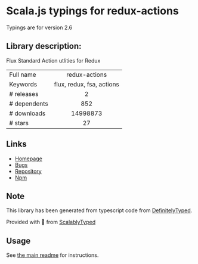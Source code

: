 
# Scala.js typings for redux-actions

Typings are for version 2.6

## Library description:
Flux Standard Action utlities for Redux

|                    |                 |
| ------------------ | :-------------: |
| Full name          | redux-actions |
| Keywords           | flux, redux, fsa, actions |
| # releases         | 2 |
| # dependents       | 852 |
| # downloads        | 14998873 |
| # stars            | 27 |

## Links
- [Homepage](https://github.com/redux-utilities/redux-actions)
- [Bugs](https://github.com/redux-utilities/redux-actions/issues)
- [Repository](https://github.com/redux-utilities/redux-actions)
- [Npm](https://www.npmjs.com/package/redux-actions)
    


## Note
This library has been generated from typescript code from [DefinitelyTyped](https://definitelytyped.org).

Provided with :purple_heart: from [ScalablyTyped](https://github.com/oyvindberg/ScalablyTyped)

## Usage
See [the main readme](../../readme.md) for instructions.


